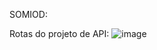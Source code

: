 SOMIOD:

Rotas do projeto de API:
![image](https://github.com/RicardoVieira98/SOMIOD/assets/43045547/360b9e30-4965-4d1b-a489-4bf0e4dbcf70)
